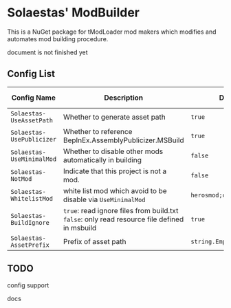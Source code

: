 ﻿# Solaestas' ModBuilder

This is a NuGet package for tModLoader mod makers which modifies and automates mod building procedure.

document is not finished yet

## Config List

| Config Name | Description | Default Value | Optional Values |
| --- | --- | --- | --- |
| `Solaestas-UseAssetPath` | Whether to generate asset path | `true` | `true` or `false` |
| `Solaestas-UsePublicizer` | Whether to reference BepInEx.AssemblyPublicizer.MSBuild | `true` | `true` or `false` |
| `Solaestas-UseMinimalMod` | Whether to disable other mods automatically in building | `false` | `true` or `false` |
| `Solaestas-NotMod` | Indicate that this project is not a mod. | `false` | `true` or `false` |
| `Solaestas-WhitelistMod` | white list mod which avoid to be disable via `UseMinimalMod` | `herosmod;cheatsheet;dragonlen` | `[Mod Name]` |
| `Solaestas-BuildIgnore` | `true`: read ignore files from build.txt<br>`false`: only read resource file defined in msbuild| `true` | `true` or `false` |
| `Solaestas-AssetPrefix` | Prefix of asset path | `string.Empty` | `[string]` |

## TODO

config support

docs
